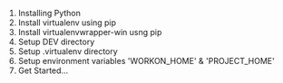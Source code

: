 1. Installing Python
2. Install virtualenv using pip
3. Install virtualenvwrapper-win usng pip
4. Setup DEV directory
5. Setup .virtualenv directory
6. Setup environment variables 'WORKON_HOME' & 'PROJECT_HOME'
7. Get Started... 
